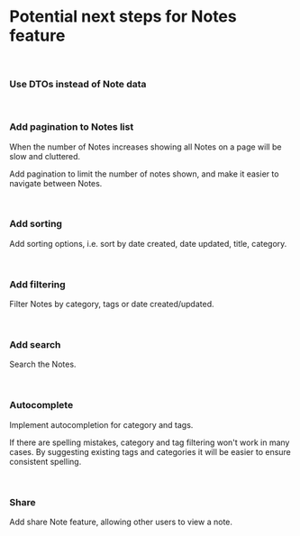 # Potential next steps for Notes feature

<br/>

### Use DTOs instead of Note data

<br/>

### Add pagination to Notes list

When the number of Notes increases showing all Notes on a page will be slow and cluttered.

Add pagination to limit the number of notes shown, and make it easier to navigate between Notes.

<br/>

### Add sorting

Add sorting options, i.e. sort by date created, date updated, title, category.

<br/>

### Add filtering

Filter Notes by category, tags or date created/updated.

<br/>

### Add search

Search the Notes.

<br/>

### Autocomplete

Implement autocompletion for category and tags.

If there are spelling mistakes, category and tag filtering won't work in many cases. 
By suggesting existing tags and categories it will be easier to ensure consistent spelling.

<br/>

### Share 

Add share Note feature, allowing other users to view a note. 

<br/>
